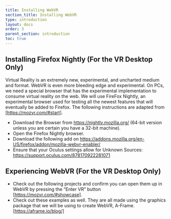 ```yaml
---
title: Installing WebVR
section_title: Installing WebVR
type: introduction
layout: docs
order: 3
parent_section: introduction
toc: true
---
```



## Installing Firefox Nightly (For the VR Desktop Only)
Virtual Reality is an extremely new, experimental, and uncharted medium and format. WebVR is even more bleeding edge and experimental. On PCs, we need a special browser that has the experimental implementation to consume virtual reality on the web. We will use FireFox Nightly, an experimental browser used for testing all the newest features that will eventually be added to Firefox.  The following instructions are adapted from [https://mozvr.com/#start].

* Download the Browser from https://nightly.mozilla.org/ (64-bit version unless you are certain you have a 32-bit machine).
* Open the Firefox Nightly browser.
* Download the following add on https://addons.mozilla.org/en-US/firefox/addon/mozilla-webvr-enabler/
* Ensure that your Oculus settings allow for Unknown Sources: https://support.oculus.com/878170922281071
	
## Experiencing WebVR (For the VR Desktop Only)
* Check out the following projects and confirm you can open them up in WebVR by pressing the “Enter VR” button [https://mozvr.com/#showcase].
* Check out these examples as well. They are all made using the graphics package that we will be using to create WebVR, A-Frame. [https://aframe.io/blog/]